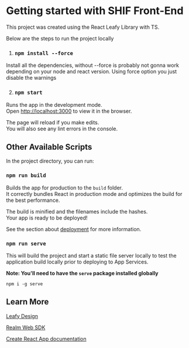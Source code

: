 # Getting started with SHIF Front-End

This project was created using the React Leafy Library with TS.

Below are the steps to run the project locally

1. ### `npm install --force`

Install all the dependencies, without --force is probably not gonna work depending on your node and react version. Using force option you just disable the warnings

2. ### `npm start`

Runs the app in the development mode.\
Open [http://localhost:3000](http://localhost:3000) to view it in the browser.

The page will reload if you make edits.\
You will also see any lint errors in the console.

## Other Available Scripts

In the project directory, you can run:

### `npm run build`

Builds the app for production to the `build` folder.\
It correctly bundles React in production mode and optimizes the build for the best performance.

The build is minified and the filenames include the hashes.\
Your app is ready to be deployed!

See the section about [deployment](https://facebook.github.io/create-react-app/docs/deployment) for more information.

### `npm run serve`

This will build the project and start a static file server locally to test the application build locally prior to deploying to App Services.

**Note: You'll need to have the `serve` package installed globally**

`npm i -g serve`

## Learn More

[Leafy Design](https://www.mongodb.design/)

[Realm Web SDK](https://www.mongodb.com/docs/realm/web/)

[Create React App documentation](https://facebook.github.io/create-react-app/docs/getting-started)
